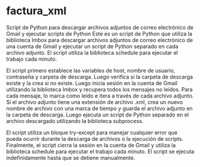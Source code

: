 # factura_xml


Script de Python para descargar archivos adjuntos de correo electrónico de Gmail y ejecutar scripts de Python
Este es un script de Python que utiliza la biblioteca Imbox para descargar archivos adjuntos de correo electrónico de una cuenta de Gmail y ejecutar un script de Python separado en cada archivo adjunto. El script utiliza la biblioteca schedule para ejecutar el trabajo cada minuto.

El script primero establece las variables de host, nombre de usuario, contraseña y carpeta de descarga. Luego verifica si la carpeta de descarga existe y la crea si no existe. Luego inicia sesión en la cuenta de Gmail utilizando la biblioteca Imbox y recupera todos los mensajes no leídos. Para cada mensaje, lo marca como leído e itera a través de cada archivo adjunto. Si el archivo adjunto tiene una extensión de archivo .xml, crea un nuevo nombre de archivo con una marca de tiempo y guarda el archivo adjunto en la carpeta de descarga. Luego ejecuta un script de Python separado en el archivo descargado utilizando la biblioteca subprocess.

El script utiliza un bloque try-except para manejar cualquier error que pueda ocurrir durante la descarga de archivos o la ejecución de scripts. Finalmente, el script cierra la sesión en la cuenta de Gmail y utiliza la biblioteca schedule para ejecutar el trabajo cada minuto. El script se ejecuta indefinidamente hasta que se detiene manualmente.
